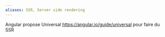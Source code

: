 ```yaml
---
aliases: SSR, Server side rendering
---
```


Angular propose Universal https://angular.io/guide/universal pour faire du SSR
